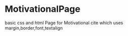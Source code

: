 # MotivationalPage
basic css and html Page for Motivational cite
which uses margin,border,font,textalign
